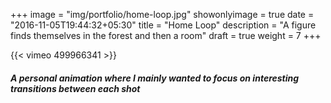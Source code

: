 +++
image = "img/portfolio/home-loop.jpg"
showonlyimage = true
date = "2016-11-05T19:44:32+05:30"
title = "Home Loop"
description = "A figure finds themselves in the forest and then a room"
draft = true
weight = 7
+++

{{< vimeo 499966341 >}}  
##### A personal animation where I mainly wanted to focus on interesting transitions between each shot